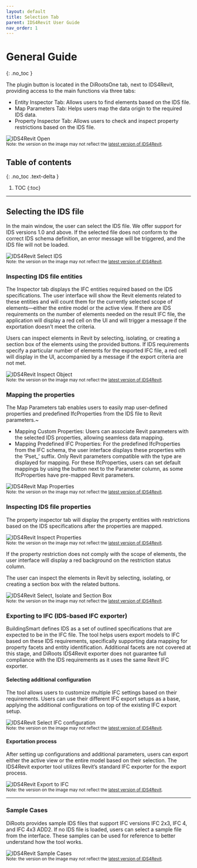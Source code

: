 ```yaml
---
layout: default
title: Selection Tab
parent: IDS4Revit User Guide
nav_order: 1
---
```


# General Guide
{: .no_toc }

The plugin button is located in the DiRootsOne tab, next to IDS4Revit, providing access to the main functions via three tabs:
- Entity Inspector Tab: Allows users to find elements based on the IDS file.
- Map Parameters Tab: Helps users map the data origin to the required IDS data.
- Property Inspector Tab: Allows users to check and inspect property restrictions based on the IDS file.

![IDS4Revit Open](../../../assets\images\GIFs\2.0-IDS4Revit-Open.gif)  
<sub>Note: the version on the image may not reflect the [latest version of IDS4Revit]().</sub>

## Table of contents
{: .no_toc .text-delta }

1. TOC
{:toc}

---

## Selecting the IDS file

In the main window, the user can select the IDS file. We offer support for IDS versions 1.0 and above. If the selected file does not conform to the correct IDS schema definition, an error message will be triggered, and the IDS file will not be loaded.

![IDS4Revit Select IDS](../../../assets\images\GIFs\2.1-IDS4Revit-SelectIDS.gif)  
<sub>Note: the version on the image may not reflect the [latest version of IDS4Revit]().</sub>

### Inspecting IDS file entities

The Inspector tab displays the IFC entities required based on the IDS specifications. The user interface will show the Revit elements related to these entities and will count them for the currently selected scope of elements—either the entire model or the active view.
If there are IDS requirements on the number of elements needed on the result IFC file, the application will display a red cell on the UI and will trigger a message if the exportation doesn’t meet the criteria. 

Users can inspect elements in Revit by selecting, isolating, or creating a section box of the elements using the provided buttons. If IDS requirements specify a particular number of elements for the exported IFC file, a red cell will display in the UI, accompanied by a message if the export criteria are not met.

![IDS4Revit Inspect Object](../../../assets\images\GIFs\2.2-IDS4Revit-InspectObject.gif)  
<sub>Note: the version on the image may not reflect the [latest version of IDS4Revit]().</sub>

### Mapping the properties

The Map Parameters tab enables users to easily map user-defined properties and predefined IfcProperties from the IDS file to Revit parameters.~

- Mapping Custom Properties: Users can associate Revit parameters with the selected IDS properties, allowing seamless data mapping.
- Mapping Predefined IFC Properties: For the predefined IfcProperties from the IFC schema, the user interface displays these properties with the ‘Pset_’ suffix. Only Revit parameters compatible with the type are displayed for mapping. For these IfcProperties, users can set default mappings by using the button next to the Parameter column, as some IfcProperties have pre-mapped Revit parameters.

![IDS4Revit Map Properties](../../../assets\images\GIFs\2.3-IDS4Revit-MapProperties.gif)  
<sub>Note: the version on the image may not reflect the [latest version of IDS4Revit]().</sub>

### Inspecting IDS file properties

The property inspector tab will display the property entities with restrictions based on the IDS specifications after the properties are mapped.

![IDS4Revit Inspect Properties](../../../assets\images\GIFs\2.4-IDS4Revit-InspectProperties.gif)  
<sub>Note: the version on the image may not reflect the [latest version of IDS4Revit]().</sub>

If the property restriction does not comply with the scope of elements, the user interface will display a red background on the restriction status column. 

The user can inspect the elements in Revit by selecting, isolating, or creating a section box with the related buttons.

![IDS4Revit Select, Isolate and Section Box](../../../assets\images\GIFs\2.4b-IDS4Revit-Select,Isolate,SectionBox.gif)  
<sub>Note: the version on the image may not reflect the [latest version of IDS4Revit]().</sub>

### Exporting to IFC (IDS-based IFC exporter)

BuildingSmart defines IDS as a set of outlined specifications that are expected to be in the IFC file. The tool helps users export models to IFC based on these IDS requirements, specifically supporting data mapping for property facets and entity identification. Additional facets are not covered at this stage, and DiRoots IDS4Revit exporter does not guarantee full compliance with the IDS requirements as it uses the same Revit IFC exporter.

#### Selecting additional configuration

The tool allows users to customize multiple IFC settings based on their requirements. Users can use their different IFC export setups as a base, applying the additional configurations on top of the existing IFC export setup.

![IDS4Revit Select IFC configuration](../../../assets\images\GIFs\2.5.1-IDS4Revit-SelectIFCconfig.gif)  
<sub>Note: the version on the image may not reflect the [latest version of IDS4Revit]().</sub>

#### Exportation process

After setting up configurations and additional parameters, users can export either the active view or the entire model based on their selection. The IDS4Revit exporter tool utilizes Revit’s standard IFC exporter for the export process.

![IDS4Revit Export to IFC](../../../assets\images\GIFs\2.5.2-IDS4Revit-ExportToIFC.gif)  
<sub>Note: the version on the image may not reflect the [latest version of IDS4Revit]().</sub>

---

### Sample Cases

DiRoots provides sample IDS files that support IFC versions IFC 2x3, IFC 4, and IFC 4x3 ADD2. If no IDS file is loaded, users can select a sample file from the interface. These samples can be used for reference to better understand how the tool works.

![IDS4Revit Sample Cases](../../../assets\images\GIFs\2.7-IDS4Revit-SampleCases.gif)  
<sub>Note: the version on the image may not reflect the [latest version of IDS4Revit]().</sub>